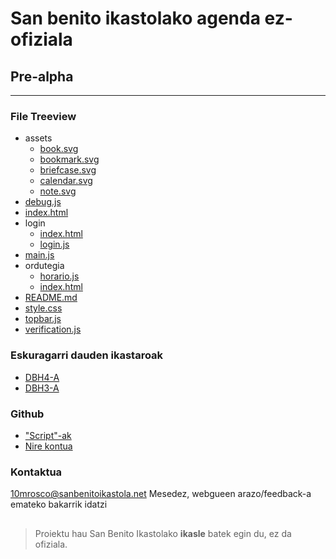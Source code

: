 # San benito ikastolako agenda ez-ofiziala
## Pre-alpha
---

### File Treeview
- assets
    - [book.svg](https://mikequez12.github.io/san-benito/pre-alpha/assets/book.svg)
    - [bookmark.svg](https://mikequez12.github.io/san-benito/pre-alpha/assets/bookmark.svg)
    - [briefcase.svg](https://mikequez12.github.io/san-benito/pre-alpha/assets/briefcase.svg)
    - [calendar.svg](https://mikequez12.github.io/san-benito/pre-alpha/assets/calendar.svg)
    - [note.svg](https://mikequez12.github.io/san-benito/pre-alpha/assets/note.svg)
- [debug.js](https://mikequez12.github.io/san-benito/pre-alpha/debug.js)
- [index.html](https://mikequez12.github.io/san-benito/pre-alpha/index.html)
- login
    - [index.html](https://mikequez12.github.io/san-benito/pre-alpha/login/index.html)
    - [login.js](https://mikequez12.github.io/san-benito/pre-alpha/login/login.js)
- [main.js](https://mikequez12.github.io/san-benito/pre-alpha/main.js)
- ordutegia
    - [horario.js](https://mikequez12.github.io/san-benito/pre-alpha/ordutegia/horario.js)
    - [index.html](https://mikequez12.github.io/san-benito/pre-alpha/ordutegia/index.html)
- [README.md](https://mikequez12.github.io/san-benito/pre-alpha/README.md)
- [style.css](https://mikequez12.github.io/san-benito/pre-alpha/style.css)
- [topbar.js](https://mikequez12.github.io/san-benito/pre-alpha/topbar.js)
- [verification.js](https://mikequez12.github.io/san-benito/pre-alpha/verification.js)

### Eskuragarri dauden ikastaroak
- [DBH4-A](https://mikequez12.github.io/san-benito/pre-alpha?course=DBH4&group=A)
- [DBH3-A](https://mikequez12.github.io/san-benito/pre-alpha?course=DBH3&group=A)

### Github
- ["Script"-ak](https://github.com/Mikequez12/san-benito/tree/main)
- [Nire kontua](https://github.com/Mikequez12)

### Kontaktua
[10mrosco@sanbenitoikastola.net](mailto:10mrosco@sanbenitoikastola.net)
Mesedez, webgueen arazo/feedback-a emateko bakarrik idatzi

##

> Proiektu hau San Benito Ikastolako **ikasle** batek egin du, ez da ofiziala.
